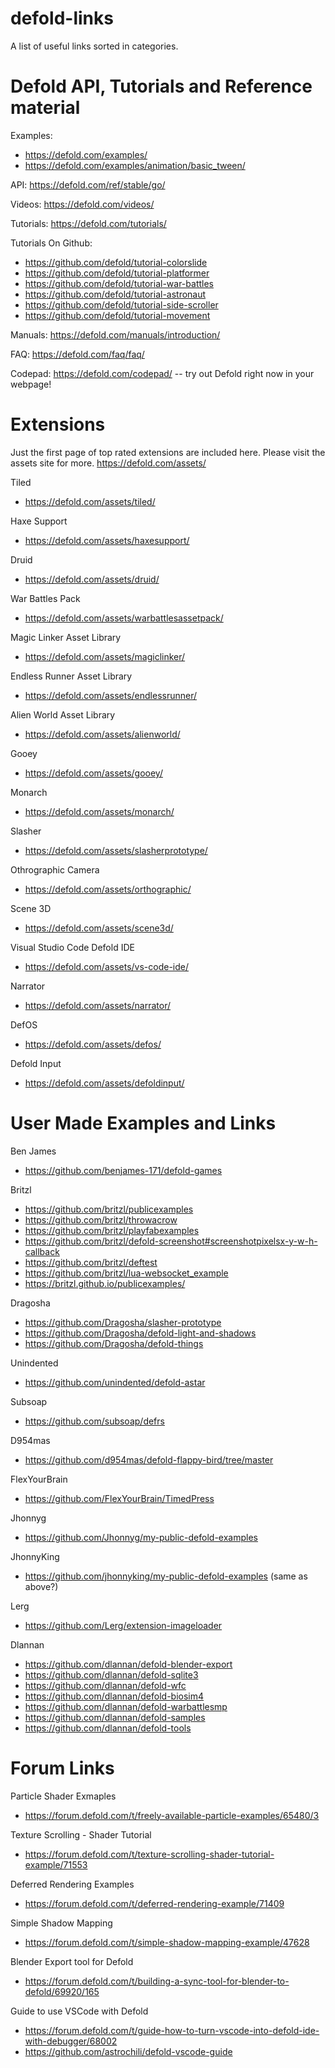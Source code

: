 # defold-links
A list of useful links sorted in categories. 

# Defold API, Tutorials and Reference material

Examples: 
- https://defold.com/examples/
- https://defold.com/examples/animation/basic_tween/

API: https://defold.com/ref/stable/go/

Videos: https://defold.com/videos/

Tutorials: https://defold.com/tutorials/

Tutorials On Github: 
- https://github.com/defold/tutorial-colorslide
- https://github.com/defold/tutorial-platformer
- https://github.com/defold/tutorial-war-battles
- https://github.com/defold/tutorial-astronaut
- https://github.com/defold/tutorial-side-scroller
- https://github.com/defold/tutorial-movement

Manuals: https://defold.com/manuals/introduction/

FAQ: https://defold.com/faq/faq/

Codepad: https://defold.com/codepad/     -- try out Defold right now in your webpage!


# Extensions
Just the first page of top rated extensions are included here. Please visit the assets site for more.
https://defold.com/assets/

Tiled
- https://defold.com/assets/tiled/

Haxe Support
- https://defold.com/assets/haxesupport/

Druid
- https://defold.com/assets/druid/

War Battles Pack
- https://defold.com/assets/warbattlesassetpack/

Magic Linker Asset Library
- https://defold.com/assets/magiclinker/

Endless Runner Asset Library
- https://defold.com/assets/endlessrunner/

Alien World Asset Library
- https://defold.com/assets/alienworld/

Gooey
- https://defold.com/assets/gooey/

Monarch
- https://defold.com/assets/monarch/

Slasher
- https://defold.com/assets/slasherprototype/

Othrographic Camera
- https://defold.com/assets/orthographic/

Scene 3D
- https://defold.com/assets/scene3d/

Visual Studio Code Defold IDE
- https://defold.com/assets/vs-code-ide/

Narrator
- https://defold.com/assets/narrator/

DefOS
- https://defold.com/assets/defos/

Defold Input
- https://defold.com/assets/defoldinput/


# User Made Examples and Links

Ben James
- https://github.com/benjames-171/defold-games

Britzl 
- https://github.com/britzl/publicexamples
- https://github.com/britzl/throwacrow
- https://github.com/britzl/playfabexamples
- https://github.com/britzl/defold-screenshot#screenshotpixelsx-y-w-h-callback
- https://github.com/britzl/deftest
- https://github.com/britzl/lua-websocket_example
- https://britzl.github.io/publicexamples/

Dragosha
- https://github.com/Dragosha/slasher-prototype
- https://github.com/Dragosha/defold-light-and-shadows
- https://github.com/Dragosha/defold-things

Unindented
- https://github.com/unindented/defold-astar

Subsoap
- https://github.com/subsoap/defrs

D954mas
- https://github.com/d954mas/defold-flappy-bird/tree/master

FlexYourBrain
- https://github.com/FlexYourBrain/TimedPress

Jhonnyg
- https://github.com/Jhonnyg/my-public-defold-examples

JhonnyKing
- https://github.com/jhonnyking/my-public-defold-examples   (same as above?)

Lerg
- https://github.com/Lerg/extension-imageloader

Dlannan
- https://github.com/dlannan/defold-blender-export
- https://github.com/dlannan/defold-sqlite3
- https://github.com/dlannan/defold-wfc
- https://github.com/dlannan/defold-biosim4
- https://github.com/dlannan/defold-warbattlesmp
- https://github.com/dlannan/defold-samples
- https://github.com/dlannan/defold-tools


# Forum Links

Particle Shader Exmaples
- https://forum.defold.com/t/freely-available-particle-examples/65480/3

Texture Scrolling - Shader Tutorial
- https://forum.defold.com/t/texture-scrolling-shader-tutorial-example/71553

Deferred Rendering Examples
- https://forum.defold.com/t/deferred-rendering-example/71409

Simple Shadow Mapping
- https://forum.defold.com/t/simple-shadow-mapping-example/47628

Blender Export tool for Defold
- https://forum.defold.com/t/building-a-sync-tool-for-blender-to-defold/69920/165

Guide to use VSCode with Defold
- https://forum.defold.com/t/guide-how-to-turn-vscode-into-defold-ide-with-debugger/68002
- https://github.com/astrochili/defold-vscode-guide

